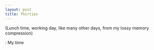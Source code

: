 ```yaml
---
layout: post
title: Thirties
---
```


(Lunch time, working day, like many other days, from my lossy memory compression)

: My time 